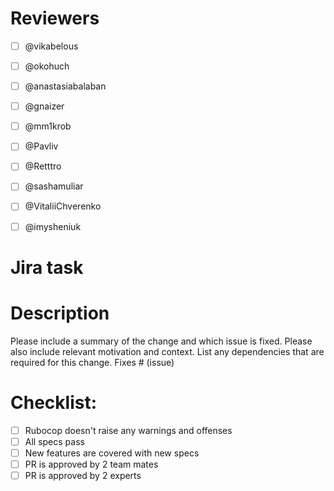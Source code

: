 # Reviewers

- [ ] @vikabelous
- [ ] @okohuch
- [ ] @anastasiabalaban
- [ ] @gnaizer 
- [ ] @mm1krob
- [ ] @Pavliv
- [ ] @Retttro
- [ ] @sashamuliar
- [ ] @VitaliiChverenko
- [ ] @imysheniuk


# Jira task


# Description

Please include a summary of the change and which issue is fixed. Please also include relevant motivation and context. List any dependencies that are required for this change.
Fixes # (issue)


# Checklist:

- [ ] Rubocop doesn't raise any warnings and offenses
- [ ] All specs pass
- [ ] New features are covered with new specs
- [ ] PR is approved by 2 team mates
- [ ] PR is approved by 2 experts
